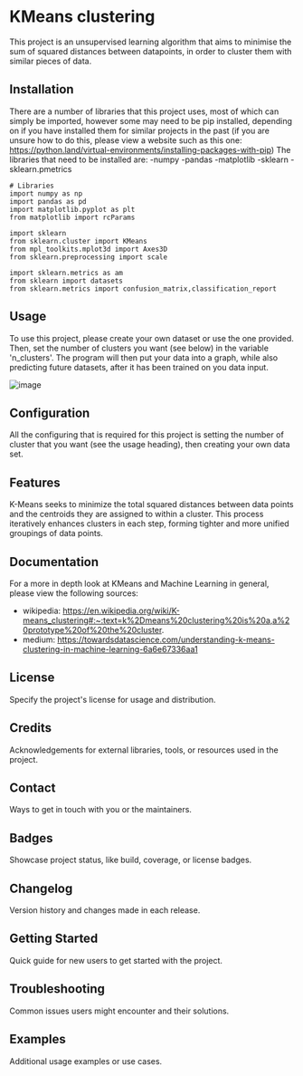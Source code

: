 # KMeans clustering
This project is an unsupervised learning algorithm that aims to minimise the sum of squared distances between datapoints, in order to cluster them with similar pieces of data.

## Installation
There are a number of libraries that this project uses, most of which can simply be imported, however some may need to be pip installed, depending on if you have installed them for similar projects in the past (if you are unsure how to do this, please view a website such as this one: https://python.land/virtual-environments/installing-packages-with-pip)
The libraries that need to be installed are:
-numpy
-pandas
-matplotlib
-sklearn
-sklearn.pmetrics
```
# Libraries
import numpy as np
import pandas as pd
import matplotlib.pyplot as plt
from matplotlib import rcParams

import sklearn
from sklearn.cluster import KMeans
from mpl_toolkits.mplot3d import Axes3D
from sklearn.preprocessing import scale

import sklearn.metrics as am
from sklearn import datasets
from sklearn.metrics import confusion_matrix,classification_report
```

## Usage
To use this project, please create your own dataset or use the one provided. Then, set the number of clusters you want (see below) in the variable 'n_clusters'. The program will then put your data into a graph, while also predicting future datasets, after it has
been trained on you data input.

![image](https://github.com/op598598/ML-portfolio/assets/67995732/75626a58-a807-4e43-b133-80d3cff25b35)


## Configuration
All the configuring that is required for this project is setting the number of cluster that you want (see the usage heading), then creating your own data set.

## Features

K-Means seeks to minimize the total squared distances between data points and the centroids they are assigned to within a cluster. This process iteratively enhances clusters in each step, forming tighter and more unified groupings of data points.

## Documentation
For a more in depth look at KMeans and Machine Learning in general, please view the following sources:
- wikipedia: https://en.wikipedia.org/wiki/K-means_clustering#:~:text=k%2Dmeans%20clustering%20is%20a,a%20prototype%20of%20the%20cluster.
- medium: https://towardsdatascience.com/understanding-k-means-clustering-in-machine-learning-6a6e67336aa1

## License
Specify the project's license for usage and distribution.

## Credits
Acknowledgements for external libraries, tools, or resources used in the 
project.

## Contact
Ways to get in touch with you or the maintainers.

## Badges
Showcase project status, like build, coverage, or license badges.

## Changelog
Version history and changes made in each release.

## Getting Started
Quick guide for new users to get started with the project.

## Troubleshooting
Common issues users might encounter and their solutions.

## Examples
Additional usage examples or use cases.
